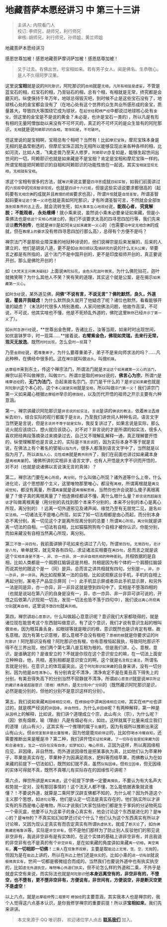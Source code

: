 # 地藏菩萨本愿经讲习 中 第三十三讲

> 主讲人: 内院看门人 <br />
> 校订: 李师兄，胡师兄，利行师兄 <br />
> 审核: 胡师兄，利行师兄，孙师姐，黄兰师姐 <br />

地藏菩萨本愿经讲习

感恩世尊加被！感恩地藏菩萨摩诃萨加被！感恩慈尊加被！

> 又于过去。有佛出世。号宝相如来。若有男子女人。闻是佛名。生恭敬心。是人不久得阿罗汉果。

这里说**宝相**就是说的`阿陀那识`，阿陀那识的`自相`就是`无相`，`凡所有相皆是虚妄`，不管是蓝宝石的相，红宝石的相，乃至钻石的相，总有个相，有相就是无常，终究都是会磨灭的。纵使保持千年万年，地球总得毁灭吧，到时候不止是这些宝石没有了，地球核心处的金宝都会没有了（在地心处有这个世界的众生共业所感形成的金宝，质量甚大，导致四大等围绕它成为球状，在`起世经`和`楞严经`中都说过地球核心处有`金宝`，但这里的金宝是不是说的黄金？未必是，也许是宝石一类的），所以凡是有形有相的无量阿僧伽劫以来没有不可坏灭的，真正的不可坏灭的是众生皆有的阿陀那识，`无相`就是说`阿赖耶识的自相`，`常恒如是`，`不可破坏`。

但这里说的是宝相啊，宝相总有个相吧？当然有！比如`摩尼宝珠`，摩尼宝珠本身是无相的是晶莹剔透的，但摩尼宝珠正因为无相所以能够显现出来各种各样的相，比如河流，比如人类，飞禽走兽乃至天人修罗，`阿赖耶识`亦复如是，能够生起世间出世间的一切，阿赖耶识也就是如来藏是不是宝相？肯定是宝相和摩尼宝珠一样的。所谓宝相是把阿赖耶识的自相和阿赖耶识的功能性放在一起说。其实`宝相就显现无相`，`无相就有宝相`。

求这个宝相有很多的方法，就`唯识`来说主要是`四寻思`成就`四如实智`，如我们前面讲过的`六现观`中的`现观智谛现观`，也就是`四谛十六行观`，但是这些实话说要求都很高的（起码要有`无相念佛`的成就并且`教理的把握`要求也高），所谓`开悟`就是`自觉圣智`，所谓圣智起码要`亲证这个第一义谛`也就是真如阿陀那识，才有所谓圣智可言，不然就会全部`堕落到现象界的法`上去，就会流转生死，如`大乘本生心地观经`说，**能观心者， 究竟解脱； 不能观者， 永处缠缚**！就小乘来说，虽然说小乘未必要亲证如来藏，但是小乘佛法也是`依这个实相心而建立`的，我们不谈要求太高的四寻思四加行等，我们先来谈谈**教外别传**，也就是`禅宗`是如何`亲证如来藏第一义心`的（也需要`动中定无相念佛`的成就，但在`教理上的要求`没有修四寻思四加行那么高），总得有个方便不是吗？

禅宗法门不是那些业障深重的地狱种诽谤的，他们说禅宗是后来发展的，后来的人建立的，他们是胡说八道，更不是如`台湾印顺`以及`搞研究的`说的什么`无头公案`，举要言之都是有所指的，这个法门不是中国开创的，更不是印度祖师开创的，真正要说开创，那么是佛陀开创的！

如`《大梵天王问佛决疑经》`上面说`佛陀拈花`，`金色头陀迦叶微笑`，为什么佛陀拈花，迦叶就微笑啊？为什么其他人不笑？笑有笑的道理，其实这个就是公案，是在揭示`如来藏第一义心`。

如`阿含经`说，某外道见佛，**问佛“不说有言，不说无言”？佛陀默然，良久，外道说，瞿昙开我疑虑**！为什么默然良久就开了他疑虑了呢？诸位也默然，看看能够开谁的疑虑？（末法时代很多人特别愚痴，人家问他佛法问题，他故作高深，不可说，不可说，他其实啥也不懂，他是不死矫乱外道的，佛陀这里`默然`已经`开示了第一义`了）。

如`长阿含游行经`说，**世尊出金色臂，告诸比丘，汝等当观，如来时时出现世间，如优昙钵罗华，时一现耳……**接着说，**右臂紫金色，佛现如灵瑞，去来行无常，现灭无放逸**。既然`时时出现`，怎么会`时一现`耳？

乃至`金刚经`说，若`尊重弟子`，为什么要尊重弟子，弟子不是来向师求法的吗？……凡此种种，在佛经中很多的。这在`禅宗`就叫做`话头`，叫做`机锋`。

`达摩祖师`来到东土，传这个禅宗法门，所谓法门就是`求证这个如来藏第一义心的法门`，禅宗以前不叫做禅宗，叫做`宗门`，所谓`宗`是取的`楞伽经`说的，**佛言心为宗**，所谓`门`是`维摩诘经`的，**无门为法门**，合起来故名宗门。宗门是干什么的？是`求证如来藏`也就是`阿陀那识`这个本心的，这个`本心就是实相`就是`宝相`，所以叫做`宗门第一义`！我们讲宗门第一义如来藏心根据`达摩祖师`举示的`楞伽经`，以及历代开悟的祖师之开示主要有六种意涵。

第一，禅宗讲藏识阿陀那识是`非言说的如实法`，`言说`是讲的`佛说的教法`，依着`教法`去`理解`去`观行`，结合实际的观行都属于是`言说`，乃至我们讲世间人种种名词，语言文字当然更是言说，但是`言说并不等于就是实际`，我反复讲过了，如果言说是实际，那么说火就应该烧口，想火就应该烧心，对不对？非言说的才是所谓的如实法，很多人喜欢把经典段落摘录过来摘录过去，自己又不理解乱解释一通，真正理解要开悟的，纵使理解那也是言说上的，实际是`不落言说`的，因为实际本身不等于就是言说，在佛法上有个著名的譬喻`以指为月`，很多人都落到语言文字中了，当然就是以指为月了。所以`直指人心，见性成佛`就是`教外别传`了，我们在前面也讲过如来藏本身是`离根离量`的，诸佛所讲的实相非关语言文字，也有人开悟是大字不识而开悟的，对不对（也就是说诸佛以言说演无言的真体）？

第二，禅宗法门要在`离心所现`，`离分别`，什么叫做心所现？诸外道等什么上帝，什么进化论，这个思想那个主义，这里唯物那里唯心，都没有`离根`，所谓离根就是`离见闻觉知`，都没有离量，所谓`离量`就是说`离情解思维`，当然你也许会说那么傻子离根离量了？傻子真的离根离量了？他连佛经都读不懂，离什么根什么量？`即言说而超越言说`才叫做离根离量（用分别的去找到那个本来不分别的，本来不分别的本心是离心所现，离分别的）！远离一切外道邪见及诸声闻、缘觉乃至有无朋党二见，是名`如实法相`。一切诸法无不是唯心所现，如实了知一切法相都是由心而起，而分别本身亦不离分别，离一切见这个才是离所现离分别的总要！所谓`离心所现`，`离分别`就是讲离一切法的自相。一切法有自相，比如猫猫狗狗有个自相才被你认识，你能分别，而如来藏没有自相当然离心所现，离分别。

第三`不堕一异四句`，我前面讲狮子吼如来也讲过了八句，所谓`常四句`，`无常四句`，`总计是八句`，单单就常，就无常各有四句，求证诸法实相要在`离四句`，总而言之就是说这个`实相本身是不落一、异、亦一亦异、非一非异自相共相的种种差别`。共相依据的是自相，比如人类都是一个肩膀扛脑袋这是共相，共相是因为有个体的一个肩膀扛脑袋而说其他的跟这个是一（同）是异。总而言之讲共相就有四句，分别是`一`，`异`，`亦一亦异`，`非一非异`。再比如观察某一法的自相，比如说观察这台手机，手机的自相上再起分别，某电子产品显示屏同（一）此手机显示屏或者异此手机显示屏，和另外一法是同是异，亦一亦异，非一非异这就是堕到四句中了，实相是不堕落四相的（也就是说站在第八识的自身是没有一，异，亦一亦异、非一非异可讲可说的，开悟之后依第八识现观一切法，发现一切法也皆不落于四句中），我们说`远离心所现离分别`就`离自相`，这里说`不堕四句`就`离共相`。

第四，禅宗讲`超心意意识`，什么叫做超心意意识呢？意识我们大家都晓得的，就是诸位现在能思考这个东西就叫做意识，有了这个意识，我们才说有意识生起的根叫做`意根`，因为眼耳鼻舌身，如眼球等就是眼识的根，意识既然也是识肯定有根，故名意根。因为有第七识意根，那么意根不会没有根吧？`意根的根`就是你要求证的`阿陀那识`！阿陀那识没有根？阿陀那识也有根，你有意根恒起我执，导致阿陀那识不得不在三界出现，他们两个第七第八是互相为根的。但是我们讲，心，意根，意识，是谁确定的？是谁安立的？不就是你现在这个意识安立的嘛，在一切法上面安立种种自，他，共相，差别相都是意识安立的啊，这个就是`名言假立诸法`，所谓名言就是分别，在意识上的体现最突出，这个`阿陀那识如来藏`的自身来讲，没有一切分别，因为他是`自性清净心`，有分别肯定不清净，清净肯定不是在美丑高下得失上的分别，有美丑得失高下的分别当然不寂静就不清净。所谓`超心意意识`就是说`禅宗所证的藏识本身是超越意识（意根）境界的`，是`无分别中广分别`的（既然藏识阿陀那识是识，必然是能分别的，但他的分别不是意识这样的分别）。

第五，我们说如来藏`离因缘相应见相`，在`楞伽经`中讲`离因缘相应见相`，其实在`楞严经`也讲过的，就是楞严经说的`非因缘`，`非自然性`，为什么`非因缘`呢？有两种解释，第一种是从`因明`上的解释，比如说，我们讲个道理成立个宗，此山有火（宗），为什么呢？（因）依有烟故，喻（理由）凡是有烟必有火，如灶。这样就属于比量来成立我们的道理（此山有火），这其实有一个推理的属于`比量`的，因为有烟所以推断出来这山有山火。但`自觉圣智非是比量智境`，因为他是能`现前体证`的，比如你`喝水冷暖自知`，还需要推断出来是暖是冷？第二种，我们讲开悟`实证如来藏`，`了一切存在皆是如来藏为因和合诸缘生`，`生之一切存在没有自体`，`如梦如幻`，`唯心所现`，正因为这样，所以离因缘相应见，非因缘，非自然性。而外道说因缘性是把某事执为真，比如他们认为苹果种子，苹果是真实存在，苹果种子为因满足雨水，肥料等而结苹果，而佛教认为在如来藏的前提下一切法如幻，既然如幻就不真，虽然`似有因缘`，但`假立因缘`，但无因缘的实体可得就不真，既然不真哪儿有实际存在的因缘性可讲呢？

第六点，禅宗所讲是`离实离虚`，这个前提下学佛一定要`离情执`，不要认为有大名声大权势就一定对，没有那回事情的！这个法天人都不懂，怎么能依据表象就说谁懂？！不要说外道，就算是二乘阿罗汉辟支佛都不知的，为什么呢？因为外道这个主义那个思想，如`进化论`等，他们是认定一切法是真实存在的，他们执实所以才讲实有的东西是唯心是唯物，所以才说我们大家包括他们都是生于爹妈的分泌物死后一个骨灰盒，他要不认为这辈子的身心真实有，他会讨论这个东西是进化的？是`唯心`的？是`唯物`的？不真实如幻如梦还讨论个什么？他们认为这个东西真实有所以才讨论嘛，又因为现认定真实有而否定真实有所谓`执虚执无`，就成了`断灭论`了，如`伪佛教藏密格鲁派`等。实际是`非空非有`，但不是他们那样为了防止别人反驳他们的邪见说非空非有，我说非空非有是有实体的，在这个实体的基础上讲非空非有，并且我说的非空非有也不是真的有个`非空非有`，是在如来藏的角度讲如来藏`离一切相`，`离空离有`，**离一切相即一切佛**！`二乘人`在`现象界观察`，主要是取`能边上无常，苦，空，无我`的，但因为是在`能边`上讲的，所以在`所边`上他们还是`执实`的，比如小乘的`说一切有部`就说`极微真实有`，世间一切都是极微组合而成的。当然我们也要说外道中也有执实执空的，比如`虚无外道执空`，`唯物唯心外道们执实`，但不论怎么样的外道和二乘，不外乎是就虚实空有来说，而实际法也就是`阿陀那识`他**本身远离空有的，非空非有的，不堕空，也不堕有，更不堕非空非有，方便说有，非世间有，方便说空，非是断灭空更不是虚空**！

以上六点，就是`达摩祖师`传`二祖慧可` `楞伽经`的主要意涵，其实我本人也是禅宗的，我个人觉得这六点基本认识，是你我修学禅宗的重要前提！所以讲**宝相如来**，我们先来讲讲。

> 本文来源于 QQ 唯识群， 欢迎诸位学人点击 **[联系我们](https://mp.weixin.qq.com/s/lZCfWjmLjgNR165Tx4_bCQ)** 加入。
